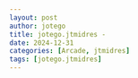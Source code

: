 ```yaml
---
layout: post
author: jotego
title: jotego.jtmidres - 
date: 2024-12-31
categories: [Arcade, jtmidres]
tags: [jotego.jtmidres]
---
```


